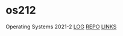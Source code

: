 # os212
Operating Systems 2021-2
[LOG](TXT/mylog.txt)
[REPO](https://github.com/tantraluhur/os212)
[LINKS](links.md)
